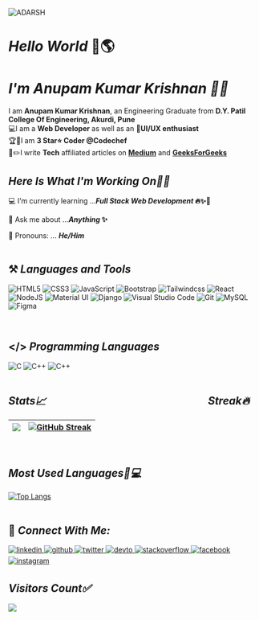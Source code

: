 ![ADARSH](https://user-images.githubusercontent.com/69143883/126752513-93338270-a931-4bf3-9da3-5125f32b0e02.gif)

# _Hello World_  👋🌎<br>
# _I'm Anupam Kumar Krishnan  👨‍🎓_ 
I am <b>Anupam Kumar Krishnan</b>, an Engineering Graduate from <b>D.Y. Patil College Of Engineering, Akurdi, Pune</b><br>
💻I am a <b>Web Developer</b> as well as an 📱<b>UI/UX enthusiast</b><br>
🏆🥇I am <b>3 Star⭐️ Coder </b><b>@Codechef</b><br>
📝✏️I write <b>Tech</b> affiliated articles on <b>[Medium](https://medium.com/@anupamk.krishnan)</b> and <b>[GeeksForGeeks](https://www.geeksforgeeks.org/stdunary_negate-in-c-with-examples/)</b><br>


## _Here Is What I'm Working On👨‍💻_

  💻 I’m currently learning  ...<strong>_Full Stack Web Development_ 🔥✨🚀</strong>

  🤔 Ask me about  ...<strong>_Anything_ ✨</strong>
  
  👦 Pronouns:  ... <strong>_He/Him_</strong> 
 <br><br>
  
  ## ⚒ _Languages and Tools_
   <img alt="HTML5" src="https://img.shields.io/badge/html5-2340B783.svg?style=for-the-badge&logo=html5&logoColor=white"/>  <img alt="CSS3" src="https://img.shields.io/badge/css3-2340B783.svg?style=for-the-badge&logo=css3&logoColor=white"/>  <img alt="JavaScript" src="https://img.shields.io/badge/javascript-2340B783.svg?style=for-the-badge&logo=javascript&logoColor=white"/> <img alt="Bootstrap" src="https://img.shields.io/badge/bootstrap-2340B783.svg?style=for-the-badge&logo=bootstrap&logoColor=white"/> <img alt="Tailwindcss" src="https://img.shields.io/badge/tailwindcss-2340B783.svg?style=for-the-badge&logo=tailwindcss&logoColor=white"/> <img alt="React" src="https://img.shields.io/badge/react-2340B783.svg?style=for-the-badge&logo=react&logoColor=white"/>  ![NodeJS](https://img.shields.io/badge/node.js-2340B783?style=for-the-badge&logo=node.js&logoColor=white)  <img alt="Material UI" src="https://img.shields.io/badge/materialui-2340B783.svg?style=for-the-badge&logo=material-ui&logoColor=white"/>  <img alt="Django" src="https://img.shields.io/badge/django-2340B783.svg?style=for-the-badge&logo=django&logoColor=white"/>  <img alt="Visual Studio Code" src="https://img.shields.io/badge/VisualStudioCode-2340B783.svg?style=for-the-badge&logo=visual-studio-code&logoColor=white"/> <img alt="Git" src="https://img.shields.io/badge/git-2340B783.svg?style=for-the-badge&logo=git&logoColor=white"/>  <img alt="MySQL" src="https://img.shields.io/badge/mysql-2340B783.svg?style=for-the-badge&logo=mysql&logoColor=white"/> <img alt="Figma" src="https://img.shields.io/badge/figma-2340B783.svg?style=for-the-badge&logo=figma&logoColor=white"/> 
  
<br>
  
 ## </> _Programming Languages_

 <img alt="C" src="https://img.shields.io/badge/c-2340B783.svg?style=for-the-badge&logo=c&logoColor=white"/> <img alt="C++" src="https://img.shields.io/badge/c++-2340B783.svg?style=for-the-badge&logo=c%2B%2B&logoColor=white"/> <img alt="C++" src="https://img.shields.io/badge/Java-2340B783.svg?style=for-the-badge&logo=Java&logoColor=white"/>
 <br><br>
 
 ## _Stats📈 &nbsp;&nbsp;&nbsp;&nbsp;&nbsp;&nbsp;&nbsp;&nbsp;&nbsp;&nbsp;&nbsp;&nbsp;&nbsp;&nbsp;&nbsp;&nbsp;&nbsp;&nbsp;&nbsp;&nbsp;&nbsp;&nbsp;&nbsp;&nbsp;&nbsp;&nbsp;&nbsp;&nbsp;&nbsp;&nbsp;&nbsp;&nbsp;&nbsp;&nbsp;&nbsp;&nbsp;&nbsp;&nbsp;&nbsp;&nbsp;&nbsp;&nbsp;&nbsp;&nbsp;&nbsp;&nbsp;&nbsp;&nbsp;&nbsp;&nbsp;&nbsp;&nbsp;&nbsp;&nbsp;&nbsp;&nbsp;&nbsp;&nbsp;&nbsp;&nbsp;&nbsp;&nbsp;&nbsp; Streak🔥_
|<img src="https://github-readme-stats.vercel.app/api?username=anupam-kumar-krishnan&&show_icons=true&theme=gotham&count_private=true&include_all_commits=true"/>|[![GitHub Streak](https://github-readme-streak-stats.herokuapp.com?user=anupam-kumar-krishnan&theme=gotham&date_format=M%20j%5B%2C%20Y%5D)](https://git.io/streak-stats)|
|---|---|
 <br>
 
 ## _Most Used Languages🚀💻_

[![Top Langs](https://github-readme-stats.vercel.app/api/top-langs/?username=anupam-kumar-krishnan&layout=compact&theme=gotham)](https://github.com/anupam-kumar-krishnan)<br>
 <br>
<!-- 
## Recent Projects
<a href="https://github.com/anupam-kumar-krishnan/Hire-Youtubers">
<img src="https://github-readme-stats.vercel.app/api/pin/?username=anupam-kumar-krishnan&repo=Hire-Youtubers&show_icons=true&theme=gotham "></a>
<a href="https://github.com/anupam-kumar-krishnan/News-Aggregator-Khabrilal"><img src="https://github-readme-stats.vercel.app/api/pin/?username=anupam-kumar-krishnan&repo=News-Aggregator-Khabrilal&show_icons=true&theme=gotham"></a> -->

 
## 🤝 _Connect With Me:_  

 <a href= "https://www.linkedin.com/in/anupam-kumar-krishnan-614373194/">
<img src=https://img.shields.io/badge/linkedin-2340B783.svg?&style=for-the-badge&logo=linkedin&logoColor=white alt=linkedin style="margin-bottom: 5px;" />
</a>
<a href="https://github.com/anupam-kumar-krishnan" target="_blank">
<img src=https://img.shields.io/badge/github-2340B783.svg?&style=for-the-badge&logo=github&logoColor=white alt=github style="margin-bottom: 5px;" />
</a>
<a href="https://twitter.com/krishnan_anupan" target="_blank">
<img src=https://img.shields.io/badge/twitter-2340B783.svg?&style=for-the-badge&logo=twitter&logoColor=white alt=twitter style="margin-bottom: 5px;" />
</a>
<a href="https://dev.to/anupamkumarkrishnan" target="_blank">
<img src=https://img.shields.io/badge/dev.to-2340B783.svg?&style=for-the-badge&logo=dev.to&logoColor=white alt=devto style="margin-bottom: 5px;" />
</a>
<a href="https://stackoverflow.com/users/14772878/anupam-kumar-krishnan?tab=profile" target="_blank">
<img src=https://img.shields.io/badge/stackoverflow-2340B783.svg?&style=for-the-badge&logo=stackoverflow&logoColor=white alt=stackoverflow style="margin-bottom: 5px;" />
</a> 
<a href="https://www.facebook.com/anupamk.krishnan" target="_blank">
<img src=https://img.shields.io/badge/facebook-2340B783.svg?&style=for-the-badge&logo=facebook&logoColor=white alt=facebook style="margin-bottom: 5px;" />
</a>
<a href="https://instagram.com/_anupam_kumar_krishnan_" target="_blank">
<img src=https://img.shields.io/badge/instagram-2340B783.svg?&style=for-the-badge&logo=instagram&logoColor=white alt=instagram style="margin-bottom: 5px;" />
</a>


 ## _Visitors Count✅_<br>
  <img src="https://profile-counter.glitch.me/anupam-kumar-krishnan/count.svg" />




